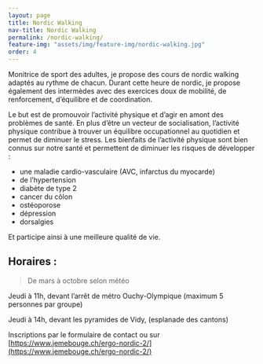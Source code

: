 ```yaml
---
layout: page
title: Nordic Walking
nav-title: Nordic Walking
permalink: /nordic-walking/
feature-img: "assets/img/feature-img/nordic-walking.jpg"
order: 4
---
```


Monitrice de sport des adultes, je propose des cours de nordic walking adaptés au rythme de chacun. Durant cette heure de nordic, je propose également des intermèdes avec des exercices doux de mobilité, de renforcement, d’équilibre et de coordination.

Le but est de promouvoir l’activité physique et d’agir en amont des problèmes de santé. En plus d’être un vecteur de socialisation, l’activité physique contribue à trouver un équilibre occupationnel au quotidien et permet de diminuer le stress. 
Les bienfaits de l’activité physique sont bien connus sur notre santé et permettent de diminuer les risques de développer :
- une maladie cardio-vasculaire (AVC, infarctus du myocarde)
- de l’hypertension
- diabète de type 2
- cancer du côlon
- ostéoporose
- dépression
- dorsalgies	

Et participe ainsi à une meilleure qualité de vie.

## Horaires : 

> De mars à octobre selon météo

Jeudi à 11h, devant l’arrêt de métro Ouchy-Olympique (maximum 5 personnes par groupe)

Jeudi à 14h, devant les pyramides de Vidy, (esplanade des cantons)


Inscriptions par le formulaire de contact ou sur [https://www.jemebouge.ch/ergo-nordic-2/](https://www.jemebouge.ch/ergo-nordic-2/)